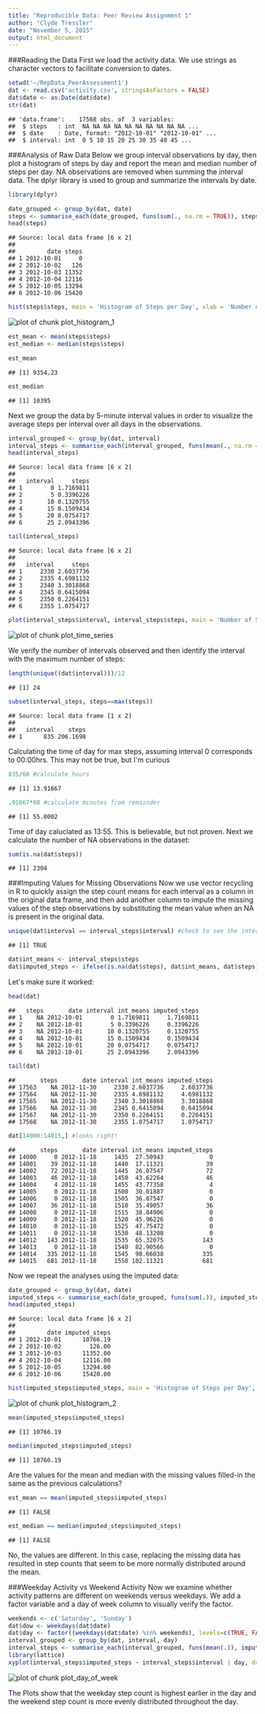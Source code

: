 ```yaml
---
title: "Reproducible Data: Peer Review Assignment 1"
author: "Clyde Tressler"
date: "November 5, 2015"
output: html_document
---
```


###Reading the Data
First we load the activity data. We use strings as character vectors to facilitate conversion to dates. 


```r
setwd('~/RepData_PeerAssessment1')
dat <- read.csv('activity.csv', stringsAsFactors = FALSE)
dat$date <- as.Date(dat$date)
str(dat)
```

```
## 'data.frame':	17568 obs. of  3 variables:
##  $ steps   : int  NA NA NA NA NA NA NA NA NA NA ...
##  $ date    : Date, format: "2012-10-01" "2012-10-01" ...
##  $ interval: int  0 5 10 15 20 25 30 35 40 45 ...
```
###Analysis of Raw Data
Below we group interval observations by day, then plot a histogram of steps by day and report the mean and median number of steps per day. NA observations are removed when summing the interval data. The dplyr library is used to group and summarize the intervals by date.

```r
library(dplyr)
```


```r
date_grouped <- group_by(dat, date)
steps <- summarise_each(date_grouped, funs(sum(., na.rm = TRUE)), steps)
head(steps)
```

```
## Source: local data frame [6 x 2]
## 
##         date steps
## 1 2012-10-01     0
## 2 2012-10-02   126
## 3 2012-10-03 11352
## 4 2012-10-04 12116
## 5 2012-10-05 13294
## 6 2012-10-06 15420
```

```r
hist(steps$steps, main = 'Histogram of Steps per Day', xlab = 'Number of Steps', ylim=c(0,20), col='steelblue', breaks=10)
```

![plot of chunk plot_histogram_1](figure/plot_histogram_1-1.png) 

```r
est_mean <- mean(steps$steps)
est_median <- median(steps$steps)
```


```r
est_mean
```

```
## [1] 9354.23
```

```r
est_median
```

```
## [1] 10395
```

Next we group the data by 5-minute interval values in order to visualize the average steps per interval over all days in the observations. 


```r
interval_grouped <- group_by(dat, interval)
interval_steps <- summarise_each(interval_grouped, funs(mean(., na.rm = TRUE)), steps)
head(interval_steps)
```

```
## Source: local data frame [6 x 2]
## 
##   interval     steps
## 1        0 1.7169811
## 2        5 0.3396226
## 3       10 0.1320755
## 4       15 0.1509434
## 5       20 0.0754717
## 6       25 2.0943396
```

```r
tail(interval_steps)
```

```
## Source: local data frame [6 x 2]
## 
##   interval     steps
## 1     2330 2.6037736
## 2     2335 4.6981132
## 3     2340 3.3018868
## 4     2345 0.6415094
## 5     2350 0.2264151
## 6     2355 1.0754717
```

```r
plot(interval_steps$interval, interval_steps$steps, main = 'Number of Steps per 5-minute Interval', xlab = 'Interval', col='steelblue', type = 'l', ylab = 'Number of Steps', xlim=c(0,2500))
```

![plot of chunk plot_time_series](figure/plot_time_series-1.png) 

We verify the number of intervals observed and then identify the interval with the maximum number of steps:

```r
length(unique((dat$interval)))/12
```

```
## [1] 24
```

```r
subset(interval_steps, steps==max(steps))
```

```
## Source: local data frame [1 x 2]
## 
##   interval    steps
## 1      835 206.1698
```
Calculating the time of day for max steps, assuming interval 0 corresponds to 00:00hrs. This may not be true, but I'm curious

```r
835/60 #calculate hours
```

```
## [1] 13.91667
```

```r
.91667*60 #calculate minutes from remainder
```

```
## [1] 55.0002
```

Time of day caluclated as 13:55. This is believable, but not proven.
Next we calculate the number of NA observations in the dataset:

```r
sum(is.na(dat$steps))
```

```
## [1] 2304
```
###Imputing Values for Missing Observations
Now we use vector recycling in R to quickly assign the step count means for each interval as a column in the original data frame, and then add another column to impute the missing values of the step observations by substituting the mean value when an NA is present in the original data.


```r
unique(dat$interval == interval_steps$interval) #check to see the intervals all match
```

```
## [1] TRUE
```

```r
dat$int_means <- interval_steps$steps
dat$imputed_steps <- ifelse(is.na(dat$steps), dat$int_means, dat$steps)
```
Let's make sure it worked:

```r
head(dat)
```

```
##   steps       date interval int_means imputed_steps
## 1    NA 2012-10-01        0 1.7169811     1.7169811
## 2    NA 2012-10-01        5 0.3396226     0.3396226
## 3    NA 2012-10-01       10 0.1320755     0.1320755
## 4    NA 2012-10-01       15 0.1509434     0.1509434
## 5    NA 2012-10-01       20 0.0754717     0.0754717
## 6    NA 2012-10-01       25 2.0943396     2.0943396
```

```r
tail(dat)
```

```
##       steps       date interval int_means imputed_steps
## 17563    NA 2012-11-30     2330 2.6037736     2.6037736
## 17564    NA 2012-11-30     2335 4.6981132     4.6981132
## 17565    NA 2012-11-30     2340 3.3018868     3.3018868
## 17566    NA 2012-11-30     2345 0.6415094     0.6415094
## 17567    NA 2012-11-30     2350 0.2264151     0.2264151
## 17568    NA 2012-11-30     2355 1.0754717     1.0754717
```

```r
dat[14000:14015,] #looks right!
```

```
##       steps       date interval int_means imputed_steps
## 14000     0 2012-11-18     1435  27.50943             0
## 14001    39 2012-11-18     1440  17.11321            39
## 14002    72 2012-11-18     1445  26.07547            72
## 14003    46 2012-11-18     1450  43.62264            46
## 14004     4 2012-11-18     1455  43.77358             4
## 14005     0 2012-11-18     1500  30.01887             0
## 14006     0 2012-11-18     1505  36.07547             0
## 14007    36 2012-11-18     1510  35.49057            36
## 14008     0 2012-11-18     1515  38.84906             0
## 14009     0 2012-11-18     1520  45.96226             0
## 14010     0 2012-11-18     1525  47.75472             0
## 14011     0 2012-11-18     1530  48.13208             0
## 14012   143 2012-11-18     1535  65.32075           143
## 14013     0 2012-11-18     1540  82.90566             0
## 14014   335 2012-11-18     1545  98.66038           335
## 14015   681 2012-11-18     1550 102.11321           681
```

Now we repeat the analyses using the imputed data:

```r
date_grouped <- group_by(dat, date)
imputed_steps <- summarise_each(date_grouped, funs(sum(.)), imputed_steps)
head(imputed_steps)
```

```
## Source: local data frame [6 x 2]
## 
##         date imputed_steps
## 1 2012-10-01      10766.19
## 2 2012-10-02        126.00
## 3 2012-10-03      11352.00
## 4 2012-10-04      12116.00
## 5 2012-10-05      13294.00
## 6 2012-10-06      15420.00
```

```r
hist(imputed_steps$imputed_steps, main = 'Histogram of Steps per Day', xlab = 'Number of Steps', ylim=c(0,25), col='steelblue', breaks=10)
```

![plot of chunk plot_histogram_2](figure/plot_histogram_2-1.png) 

```r
mean(imputed_steps$imputed_steps)
```

```
## [1] 10766.19
```

```r
median(imputed_steps$imputed_steps)
```

```
## [1] 10766.19
```

Are the values for the mean and median with the missing values filled-in the same as the previous calculations?

```r
est_mean == mean(imputed_steps$imputed_steps)
```

```
## [1] FALSE
```

```r
est_median == median(imputed_steps$imputed_steps)
```

```
## [1] FALSE
```
No, the values are different. In this case, replacing the missing data has resulted in step counts that seem to be more normally distributed around the mean.

###Weekday Activity vs Weekend Activity
Now we examine whether activity patterns are different on weekends versus weekdays. We add a factor variable and a day of week column to visually verify the factor.

```r
weekends <- c('Saturday', 'Sunday')
dat$dow <- weekdays(dat$date)
dat$day <- factor((weekdays(dat$date) %in% weekends), levels=c(TRUE, FALSE), labels=c('weekend', 'weekday'))
interval_grouped <- group_by(dat, interval, day)
interval_steps <- summarise_each(interval_grouped, funs(mean(.)), imputed_steps)
library(lattice)
xyplot(interval_steps$imputed_steps ~ interval_steps$interval | day, data=interval_steps, layout=c(1,2), main="Mean Steps for 5-Minute Intervals for Weekdays vs Weekends", xlab="Interval", ylab="Number of Steps", type=c("l","l"))
```

![plot of chunk plot_day_of_week](figure/plot_day_of_week-1.png) 

The Plots show that the weekday step count is highest earlier in the day and the weekend step count is more evenly distributed throughout the day.
